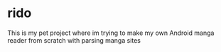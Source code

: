 # rido

This is my pet project where im trying to make my own Android manga reader from scratch with parsing manga sites

